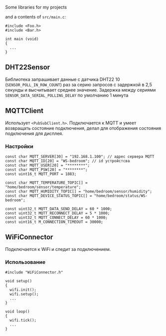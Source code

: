 Some libraries for my projects



and a contents of `src/main.c`:
```
#include <Foo.h>
#include <Bar.h>

int main (void)
{
  ...
}

```

## DHT22Sensor

Библиотека запрашивает данные с датчика DHT22 10 (`SENSOR_POLL_IN_ROW_COUNT`) раз за серию запросов с задержкой в 2,5 секунды и высчитывает среднее значение.
Задержка между сериями `SENSOR_DATA_SERIAL_POLLING_DELAY` по умолчанию 1 минута 

## MQTTClient

Использует `<PubSubClient.h>`. Подключается к MQTT и умеет возвращать состояние подключения, делал для отображения состояния подключения для дисплея. 

### Настройки

```
const char MQTT_SERVER[30] = "192.168.1.100"; // адрес сервера MQTT
const char MQTT_ID[20] = "WS-bedroom"; // id устройстсва
const char MQTT_USER[20] = "********"; 
const char MQTT_PSW[20] = "********";
const uint16_t MQTT_PORT = 1883;

const char MQTT_TEMPERATURE_TOPIC[] = "home/bedroom/sensor/temperature";
const char MQTT_HUMIDITY_TOPIC[] = "home/bedroom/sensor/humidity";
const char MQTT_DEVICE_STATUS_TOPIC[] = "home/bedroom/status/WS-bedroom";

const uint32_t MQTT_DATA_SEND_DELAY = 60 * 1000;
const uint32_t MQTT_RECONNECT_DELAY = 5 * 1000;
const uint32_t MQTT_CONNECT_DELAY = 60 * 1000;
const uint16_t M_CONNECTION_TIMEOUT = 30000;
```


## WiFiConnector

Подключается к WiFi и следит за подключением.

### Использование

```
#include "WiFiConnector.h"

void setup()
{
  wifi.init();
  wifi.setup();
  ...
}

void loop()
{
  wifi.tick();
  ...
}
```

